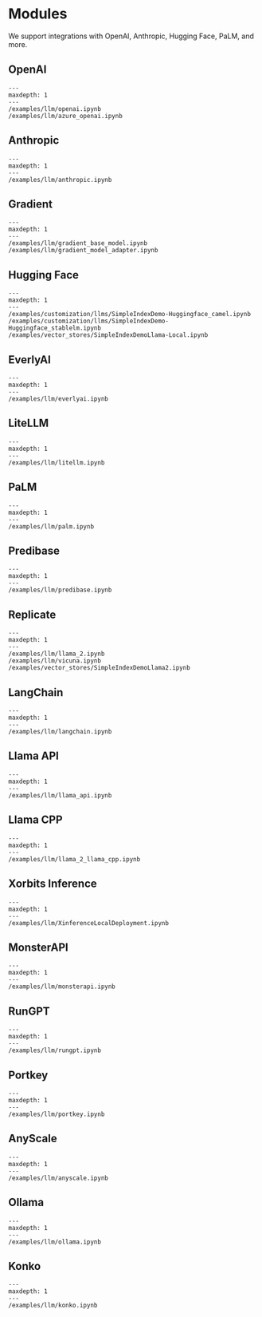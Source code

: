 # Modules

We support integrations with OpenAI, Anthropic, Hugging Face, PaLM, and more.

## OpenAI
```{toctree}
---
maxdepth: 1
---
/examples/llm/openai.ipynb
/examples/llm/azure_openai.ipynb

```

## Anthropic
```{toctree}
---
maxdepth: 1
---
/examples/llm/anthropic.ipynb

```

## Gradient

```{toctree}
---
maxdepth: 1
---
/examples/llm/gradient_base_model.ipynb
/examples/llm/gradient_model_adapter.ipynb

```

## Hugging Face
```{toctree}
---
maxdepth: 1
---
/examples/customization/llms/SimpleIndexDemo-Huggingface_camel.ipynb
/examples/customization/llms/SimpleIndexDemo-Huggingface_stablelm.ipynb
/examples/vector_stores/SimpleIndexDemoLlama-Local.ipynb

```

## EverlyAI
```{toctree}
---
maxdepth: 1
---
/examples/llm/everlyai.ipynb
```


## LiteLLM
```{toctree}
---
maxdepth: 1
---
/examples/llm/litellm.ipynb
```

## PaLM

```{toctree}
---
maxdepth: 1
---
/examples/llm/palm.ipynb

```

## Predibase

```{toctree}
---
maxdepth: 1
---
/examples/llm/predibase.ipynb

```


## Replicate

```{toctree}
---
maxdepth: 1
---
/examples/llm/llama_2.ipynb
/examples/llm/vicuna.ipynb
/examples/vector_stores/SimpleIndexDemoLlama2.ipynb
```

## LangChain

```{toctree}
---
maxdepth: 1
---
/examples/llm/langchain.ipynb
```

## Llama API
```{toctree}
---
maxdepth: 1
---
/examples/llm/llama_api.ipynb
```

## Llama CPP

```{toctree}
---
maxdepth: 1
---
/examples/llm/llama_2_llama_cpp.ipynb
```

## Xorbits Inference

```{toctree}
---
maxdepth: 1
---
/examples/llm/XinferenceLocalDeployment.ipynb
```

## MonsterAPI

```{toctree}
---
maxdepth: 1
---
/examples/llm/monsterapi.ipynb
```

## RunGPT
```{toctree}
---
maxdepth: 1
---
/examples/llm/rungpt.ipynb
```

## Portkey
```{toctree}
---
maxdepth: 1
---
/examples/llm/portkey.ipynb
```

## AnyScale
```{toctree}
---
maxdepth: 1
---
/examples/llm/anyscale.ipynb
```

## Ollama
```{toctree}
---
maxdepth: 1
---
/examples/llm/ollama.ipynb
```

## Konko
```{toctree}
---
maxdepth: 1
---
/examples/llm/konko.ipynb

```
